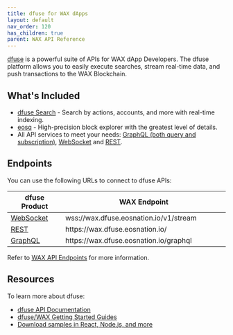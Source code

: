 ```yaml
---
title: dfuse for WAX dApps
layout: default
nav_order: 120
has_children: true
parent: WAX API Reference
---
```


<a href="https://dfuse.eosnation.io" target="_blank">dfuse</a> is a powerful suite of APIs for WAX dApp Developers. The dfuse platform allows you to easily execute searches, stream real-time data, and push transactions to the WAX Blockchain.

## What's Included

<ul>
    <li><a href="https://medium.com/@dfuseio/kicking-off-2019-with-a-revolution-searchability-on-the-blockchain-dbb7bb3e6bae" target="_blank">dfuse Search</a> - Search by actions, accounts, and more with real-time indexing.</li>
    <li><a href="https://wax.eosq.eosnation.io" target="_blank">eosq</a> - High-precision block explorer with the greatest level of details.</li>
    <li>All API services to meet your needs:
      <a href="https://docs.dfuse.eosnation.io/eosio/public-apis/reference/graphql-api/" target="_blank">GraphQL (both query and subscription)</a>,
      <a href="https://docs.dfuse.eosnation.io/reference/eosio/websocket/" target="_blank">WebSocket</a> and
      <a href="https://docs.dfuse.eosnation.io/reference/eosio/rest/" target="_blank">REST</a>.</li>
</ul>

## Endpoints

You can use the following URLs to connect to dfuse APIs:

<table>
<thead>
<tr>
<th style="width:25%">dfuse Product</th>
<th>WAX Endpoint</th>
</tr>
</thead>

<tbody>
<tr>
<td><a href="https://docs.dfuse.eosnation.io/reference/eosio/websocket/" target="_blank">WebSocket</a></td>
<td>wss://wax.dfuse.eosnation.io/v1/stream</td>
</tr>

<tr>
<td><a href="https://docs.dfuse.eosnation.io/reference/eosio/rest/block-id-by-time/" target="_blank">REST</a></td>
<td>https://wax.dfuse.eosnation.io/</td>
</tr>

<tr>
<td><a href="https://docs.dfuse.eosnation.io/reference/eosio/graphql/" target="_blank">GraphQL</a></td>
<td>https://wax.dfuse.eosnation.io/graphql</td>
</tr>

</tbody>
</table>

Refer to <a href="https://docs.dfuse.eosnation.io/eosio/public-apis/reference/network-endpoints/#wax-mainnet" target="_blank">WAX API Endpoints</a> for more information.

## Resources

To learn more about dfuse:

* <a href="https://docs.dfuse.eosnation.io/eosio/" target="_blank">dfuse API Documentation</a>
* <a href="https://docs.dfuse.eosnation.io/eosio/public-apis/getting-started/" target="_blank">dfuse/WAX Getting Started Guides</a>
* <a href="https://docs.dfuse.eosnation.io/eosio/public-apis/samples/" target="_blank">Download samples in React, Node.js, and more</a>


